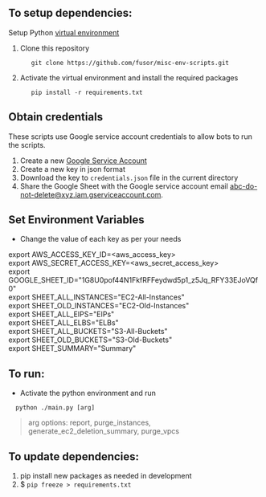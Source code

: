 ## To setup dependencies:
Setup Python [virtual environment](https://docs.python.org/3/library/venv.html)

1. Clone this repository
   ```
      git clone https://github.com/fusor/misc-env-scripts.git
   ```
2. Activate the virtual environment and install the required packages
   ```
      pip install -r requirements.txt
   ```

## Obtain credentials
These scripts use Google service account credentials to allow bots to run the scripts.

1. Create a new [Google Service Account](https://support.google.com/a/answer/7378726?hl=en)
2. Create a new key in json format
3. Download the key to `credentials.json` file in the current directory
4. Share the Google Sheet with the Google service account email <abc-do-not-delete@xyz.iam.gserviceaccount.com>.


## Set Environment Variables
- Change the value of each key as per your needs

export AWS_ACCESS_KEY_ID=<aws_access_key> <br>
export AWS_SECRET_ACCESS_KEY=<aws_secret_access_key> <br>
export GOOGLE_SHEET_ID="1G8U0pof44N1FkfRFFeydwd5p1_z5Jq_RFY33EJoVQf0" <br>
export SHEET_ALL_INSTANCES="EC2-All-Instances"<br>
export SHEET_OLD_INSTANCES="EC2-Old-Instances"<br>
export SHEET_ALL_EIPS="EIPs"<br>
export SHEET_ALL_ELBS="ELBs"<br>
export SHEET_ALL_BUCKETS="S3-All-Buckets"<br>
export SHEET_OLD_BUCKETS="S3-Old-Buckets"<br>
export SHEET_SUMMARY="Summary"<br>

## To run:
- Activate the python environment and run
```
  python ./main.py [arg]
```
> arg options: report, purge_instances, generate_ec2_deletion_summary, purge_vpcs

## To update dependencies:
1. pip install new packages as needed in development
1. $ `pip freeze > requirements.txt`
